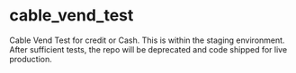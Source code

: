 # cable_vend_test

Cable Vend Test for credit or Cash. This is within the staging environment.
After sufficient tests, the repo will be deprecated and code shipped for live production.
